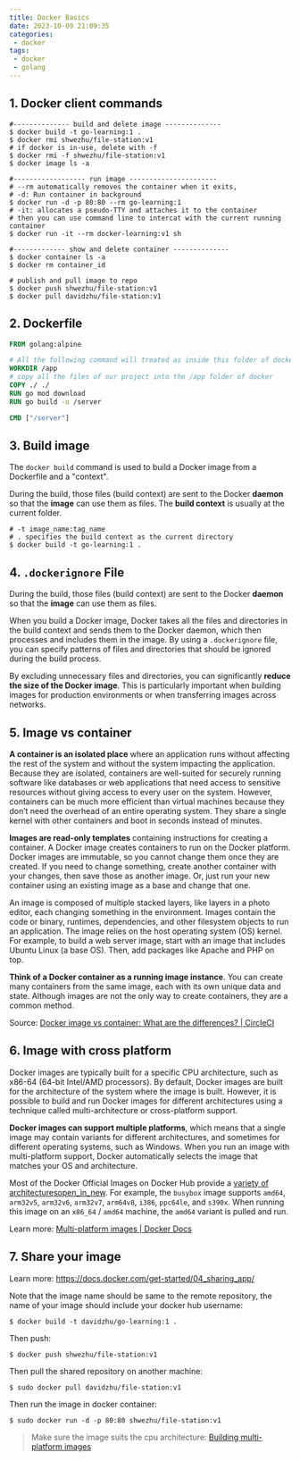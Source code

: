 ```yaml
---
title: Docker Basics
date: 2023-10-09 21:09:35
categories:
 - docker
tags:
 - docker
 - golang
---
```


## 1. Docker client commands

```shell
#-------------- build and delete image --------------
$ docker build -t go-learning:1 . 
$ docker rmi shwezhu/file-station:v1
# if docker is in-use, delete with -f
$ docker rmi -f shwezhu/file-station:v1
$ docker image ls -a

#------------------ run image ----------------------
# --rm automatically removes the container when it exits,
# -d: Run container in background
$ docker run -d -p 80:80 --rm go-learning:1
# -it: allocates a pseudo-TTY and attaches it to the container
# then you can use command line to intercat with the current running container
$ docker run -it --rm docker-learning:v1 sh

#------------- show and delete container --------------
$ docker container ls -a
$ docker rm container_id

# publish and pull image to repo
$ docker push shwezhu/file-station:v1
$ docker pull davidzhu/file-station:v1
```

## 2. Dockerfile

```dockerfile
FROM golang:alpine

# All the following command will treated as inside this folder of docker
WORKDIR /app
# copy all the files of our project into the /app folder of docker
COPY ./ ./
RUN go mod download
RUN go build -o /server

CMD ["/server"]
```

## 3. Build image

The `docker build` command is used to build a Docker image from a Dockerfile and a "context". 

During the build, those files (build context) are sent to the Docker **daemon** so that the **image** can use them as files. The **build context** is usually at the current folder.  

```shell
# -t image_name:tag_name
# . specifies the build context as the current directory
$ docker build -t go-learning:1 . 
```

## 4. `.dockerignore` File

During the build, those files (build context) are sent to the Docker **daemon** so that the **image** can use them as files. 

When you build a Docker image, Docker takes all the files and directories in the build context and sends them to the Docker daemon, which then processes and includes them in the image. By using a `.dockerignore` file, you can specify patterns of files and directories that should be ignored during the build process. 

By excluding unnecessary files and directories, you can significantly **reduce the size of the Docker image**. This is particularly important when building images for production environments or when transferring images across networks.

## 5. Image vs container

**A container is an isolated place** where an application runs without affecting the rest of the system and without the system impacting the application. Because they are isolated, containers are well-suited for securely running software like databases or web applications that need access to sensitive resources without giving access to every user on the system. However, containers can be much more efficient than virtual machines because they don’t need the overhead of an entire operating system. They share a single kernel with other containers and boot in seconds instead of minutes.

**Images are read-only templates** containing instructions for creating a container. A Docker image creates containers to run on the Docker platform. Docker images are immutable, so you cannot change them once they are created. If you need to change something, create another container with your changes, then save those as another image. Or, just run your new container using an existing image as a base and change that one. 

An image is composed of multiple stacked layers, like layers in a photo editor, each changing something in the environment. Images contain the code or binary, runtimes, dependencies, and other filesystem objects to run an application. The image relies on the host operating system (OS) kernel. For example, to build a web server image, start with an image that includes Ubuntu Linux (a base OS). Then, add packages like Apache and PHP on top. 

**Think of a Docker container as a running image instance**. You can create many containers from the same image, each with its own unique data and state. Although images are not the only way to create containers, they are a common method.

Source: [Docker image vs container: What are the differences? | CircleCI](https://circleci.com/blog/docker-image-vs-container/)

## 6. Image with cross platform

Docker images are typically built for a specific CPU architecture, such as x86-64 (64-bit Intel/AMD processors). By default, Docker images are built for the architecture of the system where the image is built. However, it is possible to build and run Docker images for different architectures using a technique called multi-architecture or cross-platform support.

**Docker images can support multiple platforms**, which means that a single image may contain variants for different architectures, and sometimes for different operating systems, such as Windows. When you run an image with multi-platform support, Docker automatically selects the image that matches your OS and architecture. 

Most of the Docker Official Images on Docker Hub provide a [variety of architecturesopen_in_new](https://github.com/docker-library/official-images#architectures-other-than-amd64). For example, the `busybox` image supports `amd64`, `arm32v5`, `arm32v6`, `arm32v7`, `arm64v8`, `i386`, `ppc64le`, and `s390x`. When running this image on an `x86_64` / `amd64` machine, the `amd64` variant is pulled and run.

Learn more: [Multi-platform images | Docker Docs](https://docs.docker.com/build/building/multi-platform/)

## 7. Share your image

Learn more: https://docs.docker.com/get-started/04_sharing_app/

Note that the image name should be same to the remote repository, the name of your image should include your docker hub username:

```shell
$ docker build -t davidzhu/go-learning:1 . 
```

Then push:

```shell
$ docker push shwezhu/file-station:v1
```

Then pull the shared repository on another machine:

```shell
$ sudo docker pull davidzhu/file-station:v1
```

Then run the image in docker container:

```shell
$ sudo docker run -d -p 80:80 shwezhu/file-station:v1
```

> Make sure the image suits the cpu architecture: [Building multi-platform images](https://docs.docker.com/build/building/multi-platform/#building-multi-platform-images)

